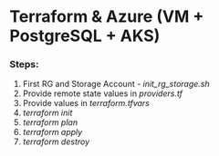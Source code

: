 # Terraform & Azure (VM + PostgreSQL + AKS)

### Steps:
1. First RG and Storage Account - _init_rg_storage.sh_
1. Provide remote state values in _providers.tf_
1. Provide values in _terraform.tfvars_
1. _terraform init_
1. _terraform plan_
1. _terraform apply_
1. _terraform destroy_
